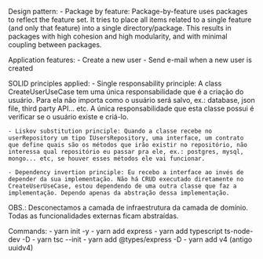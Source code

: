 Design pattern:
    - Package by feature: Package-by-feature uses packages to reflect the feature set. It tries to place all items related to a single feature (and only that feature) into a single directory/package. This results in packages with high cohesion and high modularity, and with minimal coupling between packages.


Application features:
    - Create a new user
    - Send e-mail when a new user is created


SOLID principles applied:
    - Single responsability principle: A class CreateUserUseCase tem uma única responsabilidade que é a criação do usuário. Para ela não importa como o usuário será salvo, ex.: database, json file, third party API... etc. A única responsabilidade que esta classe possui é verificar se o usuário existe e criá-lo.

    - Liskov substitution principle: Quando a classe recebe no userRepository um tipo IUsersRepository, uma interface, um contrato que define quais são os métodos que irão existir no repositório, não interessa qual repositório eu passar pra ele, ex.: postgres, mysql, mongo... etc, se houver esses métodos ele vai funcionar.

    - Dependency invertion principle: Eu recebo a interface ao invés de depender da sua implementação. Não há CRUD executado diretamente no CreateUserUseCase, estou dependendo de uma outra classe que faz a implementação. Dependo apenas da abstração dessa implementação.


OBS.: Desconectamos a camada de infraestrutura da camada de domínio. Todas as funcionalidades externas ficam abstraídas.


Commands:
    - yarn init -y
    - yarn add express
    - yarn add typescript ts-node-dev -D
    - yarn tsc --init
    - yarn add @types/express -D
    - yarn add v4 (antigo uuidv4)
